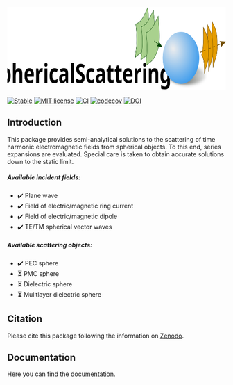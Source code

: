 
<img src="docs/src/assets/logo_Scat_README.svg" height="190"/>

[![Stable](https://img.shields.io/badge/docs-stable-blue.svg)](https://hobezwe.github.io/SphericalScattering.jl/dev/)
[![MIT license](https://img.shields.io/badge/License-MIT-blue.svg)](https://github.com/HoBeZwe/SphericalScattering.jl/blob/master/LICENSE)
[![CI](https://github.com/HoBeZwe/SphericalScattering.jl/actions/workflows/CI.yml/badge.svg?branch=master)](https://github.com/HoBeZwe/SphericalScattering.jl/actions/workflows/CI.yml)
[![codecov](https://codecov.io/gh/HoBeZwe/SphericalScattering.jl/branch/master/graph/badge.svg?token=4F9NUNRC1K)](https://codecov.io/gh/HoBeZwe/SphericalScattering.jl)
[![DOI](https://zenodo.org/badge/375493054.svg)](https://zenodo.org/badge/latestdoi/375493054)

## Introduction

This package provides semi-analytical solutions to the scattering of time harmonic electromagnetic fields from spherical objects. 
To this end, series expansions are evaluated. Special care is taken to obtain accurate solutions down to the static limit.



##### Available incident fields:
- :heavy_check_mark: Plane wave
- :heavy_check_mark: Field of electric/magnetic ring current
- :heavy_check_mark: Field of electric/magnetic dipole
- :heavy_check_mark: TE/TM spherical vector waves

##### Available scattering objects:
- :heavy_check_mark: PEC sphere
- :hourglass_flowing_sand: PMC sphere
- :hourglass_flowing_sand: Dielectric sphere
- :hourglass_flowing_sand: Mulitlayer dielectric sphere


## Citation

Please cite this package following the information on [Zenodo](https://zenodo.org/badge/latestdoi/375493054).


## Documentation

Here you can find the [documentation](https://hobezwe.github.io/SphericalScattering.jl/dev/).